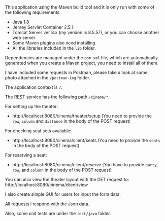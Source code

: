 This application using the Maven build tool and it is only run with some of the following requirements:
* Java 1.8
* Jersey Servlet Container 2.5.1
* Tomcat Server ver 8.x (my version is 8.5.57), or you can choose another web server
* Some Maven plugins also need installing.
* All the libraries included in the `lib` folder.

Dependencies are managed under the `pom.xml` file, which are automatically generated
when you create a Maven project, you need to install all of them.

I have included some requests in Postman, please take a look
at some photo attached in the `/postman-img` folder.

The application context is `/`.

The REST service has the following path `/cinema/*`.

For setting up the theater:
* http://localhost:8080/cinema/theater/setup (You need to provide the `row`, `column` and `distance` in the body of the POST
request)

For checking seat sets available:
* http://localhost:8080/cinema/client/seats (You need to provide the `seats` in the body of the POST request)

For reserving a seat:
* http://localhost:8080/cinema/client/reserve (You have to provide `party`, `row`, and `column` in the body of the POST request)

You can also view the theater layout with the GET request to: http://localhost:8080/cinema/client/view


I also create simple GUI for users for input the form data.

All requests I respond with the Json data.


Also, some unit tests are under the `test/java` folder.